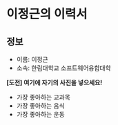 # 이정근의 이력서

## 정보
- 이름: 이정근
- 소속: 한림대학교 소프트웨어융합대학


**[도전] 여기에 자기의 사진을 넣으세요!**


- 가장 좋아하는 교과목
- 가장 좋아하는 음식
- 가장 좋아하는 운동

